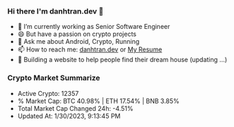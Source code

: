 ### Hi there I'm danhtran.dev 👋

- 🔭 I’m currently working as Senior Software Engineer
- 😄 But have a passion on crypto projects
- 💬 Ask me about Android, Crypto, Running 
- 📫 How to reach me: <a href="https://danhtran.dev" target="_blank">danhtran.dev</a> or <a href="Dan-Resume.pdf" target="_blank">My Resume</a>
- 🌱 Building a website to help people find their dream house (updating ...)

### Crypto Market Summarize
- Active Crypto: 12357
- % Market Cap: BTC 40.98% | ETH 17.54% | BNB 3.85%
- Total Market Cap Changed 24h: -4.51%
- Updated At: 1/30/2023, 9:13:45 PM
